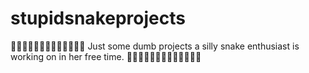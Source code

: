 # stupidsnakeprojects
🐍🐍🐍🐍🐍🐍🐍🐍🐍🐍🐍🐍🐍
Just some dumb projects a silly
snake enthusiast is working on in
her free time. 
🐍🐍🐍🐍🐍🐍🐍🐍🐍🐍🐍🐍🐍
